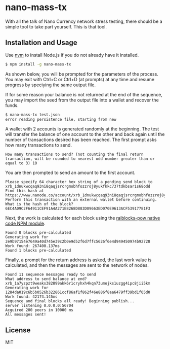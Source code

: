 # nano-mass-tx

With all the talk of Nano Currency network stress testing, there should be a simple tool to take part yourself. This is that tool.

## Installation and Usage

Use [nvm](https://github.com/creationix/nvm) to install Node.js if you do not already have it installed.

```sh
$ npm install -g nano-mass-tx
```

As shown below, you will be prompted for the parameters of the process. You may exit with Ctrl+C or Ctrl+D (at prompts) at any time and resume progress by speciying the same output file.

If for some reason your balance is not returned at the end of the sequence, you may import the seed from the output file into a wallet and recover the funds.

```sh
$ nano-mass-tx test.json
error reading persistence file, starting from new
```

A wallet with 2 accounts is generated randomly at the beginning. The test will transfer the balance of one account to the other and back again until the number of transactions desired has been reached. The first prompt asks how many transactions to send.

```
How many transactions to send? (not counting the final return transaction, will be rounded to nearest odd number greater than or equal to 3) 10

```

You are then prompted to send an amount to the first account.

```
Please specify 64 character hex string of a pending send block to xrb_1dnukwcqaq93ni8qaqjsrcrgmobhfozzroj8yukfkkc737tdkbsar1s68odd
Find this hash at https://www.nanode.co/account/xrb_1dnukwcqaq93ni8qaqjsrcrgmobhfozzroj8yukfkkc737tdkbsar1s68odd
Perform this transaction with an external wallet before continuing.
What is the hash of the block? 6EC4A09C2F64911CEF91A4A271E8268D883D09663ED070E9613ACF53917781F3
```

Next, the work is calculated for each block using the [raiblocks-pow native code NPM module](https://github.com/numtel/node-raiblocks-pow).

```
Found 0 blocks pre-calculated
Generating work for 2e9b97154e7649a40d745e39c2b0e9d52f6d7ffc5626f6e4d949450974b92728
Work found: 267400.137ms
Found 1 blocks pre-calculated
```

Finally, a prompt for the return address is asked, the last work value is calculated, and then the messages are sent to the network of nodes.

```
Found 11 sequence messages ready to send
What address to send balance at end? xrb_1a7yzpzt9weaks382899akk6r1cryhxh4kqn73umojks1uzgg4ipc8jii5km
Generating work for 1284da019c6b5b0526b322861ccf86af1f862f46e886f8aa6479ff39bd1f05d0
Work found: 42174.145ms
Sequence and final blocks all ready! Beginning publish...
server listening 0.0.0.0:56704
Acquired 200 peers in 10000 ms
All messages sent!

```

## License

MIT
